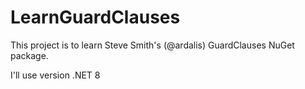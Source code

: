 # LearnGuardClauses
This project is to learn Steve Smith's (@ardalis) GuardClauses NuGet package. 

I'll use version .NET 8
